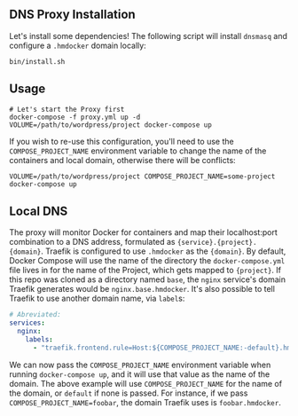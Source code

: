 ## DNS Proxy Installation

Let's install some dependencies! The following script will install `dnsmasq` and configure a `.hmdocker` domain locally:

```
bin/install.sh
```

## Usage

```
# Let's start the Proxy first
docker-compose -f proxy.yml up -d
VOLUME=/path/to/wordpress/project docker-compose up
```

If you wish to re-use this configuration, you'll need to use the `COMPOSE_PROJECT_NAME` environment variable to change the name of the containers and local domain, otherwise there will be conflicts:

```
VOLUME=/path/to/wordpress/project COMPOSE_PROJECT_NAME=some-project docker-compose up
```

## Local DNS

The proxy will monitor Docker for containers and map their localhost:port combination to a DNS address, formulated as `{service}.{project}.{domain}`. Traefik is configured to use `.hmdocker` as the `{domain}`. By default, Docker Compose will use the name of the directory the `docker-compose.yml` file lives in for the name of the Project, which gets mapped to `{project}`. If this repo was cloned as a directory named `base`, the `nginx` service's domain Traefik generates would be `nginx.base.hmdocker`. It's also possible to tell Traefik to use another domain name, via `label`s:

```yaml
# Abreviated:
services:
  nginx:
    labels:
      - "traefik.frontend.rule=Host:${COMPOSE_PROJECT_NAME:-default}.hmdocker"
```

We can now pass the `COMPOSE_PROJECT_NAME` environment variable when running `docker-compose up`, and it will use that value as the name of the domain. The above example will use `COMPOSE_PROJECT_NAME` for the name of the domain, or `default` if none is passed. For instance, if we pass `COMPOSE_PROJECT_NAME=foobar`, the domain Traefik uses is `foobar.hmdocker`.

